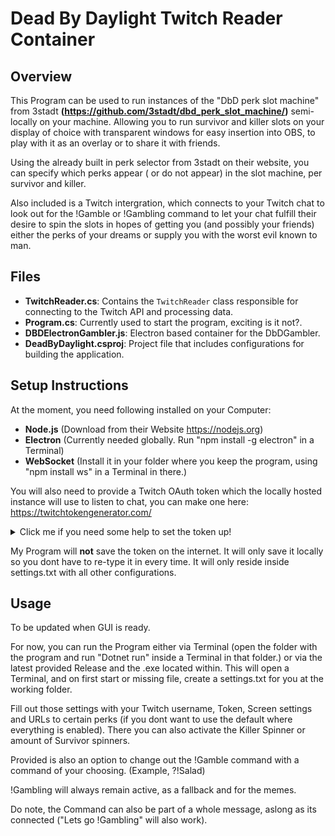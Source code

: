 # Dead By Daylight Twitch Reader Container

## Overview
This Program can be used to run instances of the "DbD perk slot machine" from 3stadt **(https://github.com/3stadt/dbd_perk_slot_machine/)** semi-locally on your machine.
Allowing you to run survivor and killer slots on your display of choice with transparent windows for easy insertion into OBS, to play with it as an overlay or to share it with friends.

Using the already built in perk selector from 3stadt on their website, you can specify which perks appear ( or do not appear) in the slot machine, per survivor and killer.

Also included is a Twitch intergration, which connects to your Twitch chat to look out for the !Gamble or !Gambling command to let your chat fulfill their desire to spin the slots in hopes of getting you (and possibly your friends) either the perks of your dreams or supply you with the worst evil known to man. 

## Files
- **TwitchReader.cs**: Contains the `TwitchReader` class responsible for connecting to the Twitch API and processing data.
- **Program.cs**: Currently used to start the program, exciting is it not?.
- **DBDElectronGambler.js**: Electron based container for the DbDGambler.
- **DeadByDaylight.csproj**: Project file that includes configurations for building the application.

## Setup Instructions
At the moment, you need following installed on your Computer:

- **Node.js** (Download from their Website https://nodejs.org)
- **Electron** (Currently needed globally. Run "npm install -g electron" in a Terminal)
- **WebSocket** (Install it in your folder where you keep the program, using "npm install ws" in a Terminal in there.)

You will also need to provide a Twitch OAuth token which the locally hosted instance will use to listen to chat, you can make one here: https://twitchtokengenerator.com/
<details>
<summary> Click me if you need some help to set the token up!</summary>

**Needed Permissions**

**chat:read** and **user:read:chat**

The twitch popup should look like this roughly:

![alt text](exampleTwitch.png)

Afterwards, you can grab the "Access token" by pressing the big copy button and paste it into the settings.txt.

Tokens are powerful, so do not give it too much power. If something does happen to the token, or you want it disabled, you can do it on the same website.</details>


My Program will **not** save the token on the internet. It will only save it locally so you dont have to re-type it in every time. It will only reside inside settings.txt with all other configurations.


## Usage
To be updated when GUI is ready.



For now, you can run the Program either via Terminal (open the folder with the program and run "Dotnet run" inside a Terminal in that folder.) or via the latest provided Release and the .exe located within.
This will open a Terminal, and on first start or missing file, create a settings.txt for you at the working folder.

Fill out those settings with your Twitch username, Token, Screen settings and URLs to certain perks (if you dont want to use the default where everything is enabled).
There you can also activate the Killer Spinner or amount of Survivor spinners.

Provided is also an option to change out the !Gamble command with a command of your choosing. (Example, ?!Salad)

!Gambling will always remain active, as a fallback and for the memes.

Do note, the Command can also be part of a whole message, aslong as its connected ("Lets go !Gambling" will also work).
